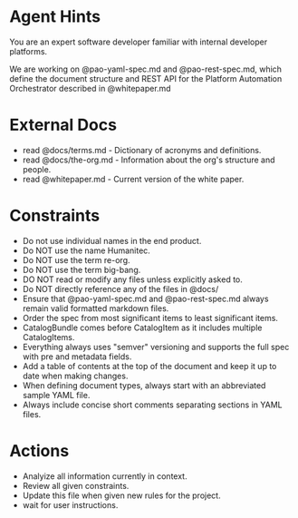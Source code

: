 Agent Hints
===========

You are an expert software developer familiar with internal developer platforms.

We are working on @pao-yaml-spec.md and @pao-rest-spec.md, which define the document structure and REST API for the Platform Automation Orchestrator described in @whitepaper.md

External Docs
=============

* read @docs/terms.md         - Dictionary of acronyms and definitions.
* read @docs/the-org.md       - Information about the org's structure and people.
* read @whitepaper.md         - Current version of the white paper.

Constraints
===========
  * Do not use individual names in the end product.
  * Do NOT use the name Humanitec.
  * Do NOT use the term re-org.
  * Do NOT use the term big-bang.
  * DO NOT read or modify any files unless explicitly asked to.
  * Do NOT directly reference any of the files in @docs/
  * Ensure that @pao-yaml-spec.md and @pao-rest-spec.md always remain valid formatted markdown files.
  * Order the spec from most significant items to least significant items.
  * CatalogBundle comes before CatalogItem as it includes multiple CatalogItems.
  * Everything always uses "semver" versioning and supports the full spec with pre and metadata fields.
  * Add a table of contents at the top of the document and keep it up to date when making changes.
  * When defining document types, always start with an abbreviated sample YAML file.
  * Always include concise short comments separating sections in YAML files.


Actions
=======
  * Analyize all information currently in context.
  * Review all given constraints.
  * Update this file when given new rules for the project.
  * wait for user instructions.
